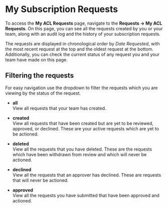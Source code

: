 # My Subscription Requests

To access the **My ACL Requests** page, navigate to the **Requests -\>
My ACL Requests**. On this page, you can see all the requests created by
you or your team, along with an audit log and the history of your
subscription requests.

The requests are displayed in chronological order by _Date Requested_,
with the most recent request at the top and the oldest request at the
bottom. Additionally, you can check the current status of any request
you and your team have made on this page.

## Filtering the requests

For easy navigation use the dropdown to filter the requests which you
are viewing by the status of the request.

- **all**  
  View all requests that your team has created.

- **created**  
  View all requests that have been created but are yet to be
  reviewed, approved, or declined. These are your active requests
  which are yet to be actioned.

- **deleted**  
  View all the requests that you have deleted. These are the
  requests which have been withdrawn from review and which will
  never be actioned.

- **declined**  
  View all the requests that an approver has declined. These are
  requests that will never be actioned.

- **approved**  
  View all the requests you have submitted that have been approved
  and actioned.
